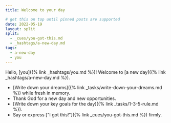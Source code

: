 ```yaml
---
title: Welcome to your day

# get this on top until pinned posts are supported
date: 2022-05-19
layout: split
split:
  - _cues/you-got-this.md
  - _hashtags/a-new-day.md
tags:
  - a-new-day
  - you
---
```

Hello, [you]({% link _hashtags/you.md %})! Welcome to [a new day]({% link _hashtags/a-new-day.md %}). 

* [Write down your dreams]({% link _tasks/write-down-your-dreams.md %}) while fresh in memory.
* Thank God for a new day and new opportunities.
* [Write down your key goals for the day]({% link _tasks/1-3-5-rule.md %}).
* Say or express ["I got this!"]({% link _cues/you-got-this.md %}) firmly.